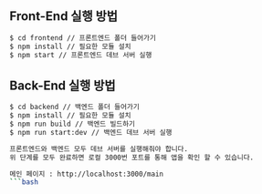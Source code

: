 ## Front-End 실행 방법

```bash
$ cd frontend // 프론트엔드 폴더 들어가기
$ npm install // 필요한 모듈 설치
$ npm start // 프론트엔드 데브 서버 실행
```

## Back-End 실행 방법

```bash
$ cd backend // 백엔드 폴더 들어가기
$ npm install // 필요한 모듈 설치
$ npm run build // 백엔드 빌드하기
$ npm run start:dev // 백엔드 데브 서버 실행
```




```bash
프론트엔드와 백엔드 모두 데브 서버를 실행해줘야 합니다.
위 단계를 모두 완료하면 로컬 3000번 포트를 통해 앱을 확인 할 수 있습니다.

메인 페이지 : http://localhost:3000/main
```bash
